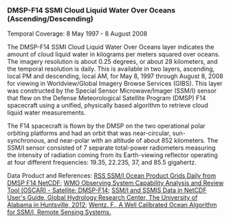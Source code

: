### DMSP-F14 SSMI Cloud Liquid Water Over Oceans (Ascending/Descending)
Temporal Coverage: 8 May 1997 - 8 August 2008

The DMSP-F14 SSMI Cloud Liquid Water Over Oceans layer indicates the amount of cloud liquid water in kilograms per meters squared over oceans. The imagery resolution is about 0.25 degrees, or about 28 kilometers, and the temporal resolution is daily. This is available in two layers, ascending, local PM and descending, local AM, for May 8, 1997 through August 8, 2008 for viewing in Worldview/Global Imagery Browse Services (GIBS). This layer was constructed by the Special Sensor Microwave/Imager (SSM/I) sensor that flew on the Defense Meteorological Satellite Program (DMSP) F14 spacecraft using a unified, physically based algorithm to retrieve cloud liquid water measurements.

The F14 spacecraft is flown by the DMSP on the two operational polar orbiting platforms and had an orbit that was near-circular, sun-synchronous, and near-polar with an altitude of about 852 kilometers. The SSM/I sensor consisted of 7 separate total-power radiometers measuring the intensity of radiation coming from its Earth-viewing reflector operating at four different frequencies: 19.35, 22.235, 37, and 85.5 gigahertz.

Data Product and References:
[RSS SSM/I Ocean Product Grids Daily from DMSP F14 NetCDF](http://dx.doi.org/10.5067/MEASURES/DMSP-F14/SSMI/DATA301);
[WMO Observing System Capability Analysis and Review Tool (OSCAR) - Satellite: DMSP-F14](https://www.wmo-sat.info/oscar/satellites/view/61);
[SSM/I and SSMIS Data in NetCDF User's Guide, Global Hydrology Research Center, The University of Alabama in Huntsville, 2012](https://ghrc.nsstc.nasa.gov/pub/doc/ssmi_netcdf/SSMI_Data_in_NetCDF.docx);
[Wentz. F., A Well Calibrated Ocean Algorithm for SSM/I, Remote Sensing Systems.](https://ghrc.nsstc.nasa.gov/pub/doc/ssmi_netcdf/ssmi.pdf)
